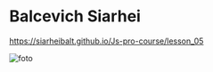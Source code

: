 # Balcevich Siarhei

https://siarheibalt.github.io/Js-pro-course/lesson_05

![foto](https://user-images.githubusercontent.com/75533283/116124214-acf1d080-a6cc-11eb-8e38-96bd0fd038ce.jpg)


